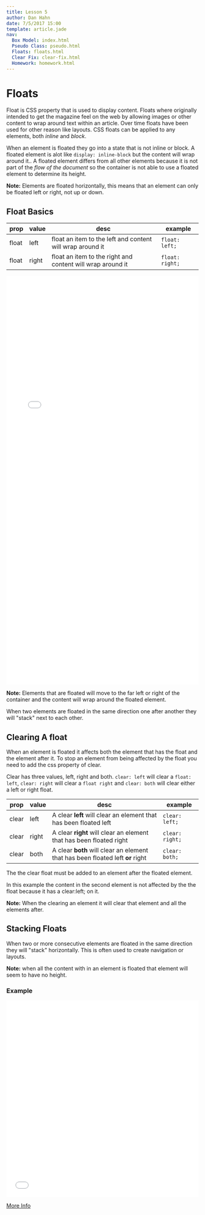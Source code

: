 ```yaml
---
title: Lesson 5
author: Dan Hahn
date: 7/5/2017 15:00
template: article.jade
nav:
  Box Model: index.html
  Pseudo Class: pseudo.html
  Floats: floats.html
  Clear Fix: clear-fix.html
  Homework: homework.html
---
```


# Floats

Float is CSS property that is used to display content.  Floats where originally intended to get the magazine feel on the web by allowing images or other content to wrap around text within an article.  Over time floats have been used for other reason like layouts. CSS floats can be applied to any elements, both *inline* and *block*.

When an element is floated they go into a state that is not inline or block.  A floated element is alot like `display: inline-block` but the content will wrap around it..  A floated element differs from all other elements because it is not part of the *flow of the document* so the container is not able to use a floated element to determine its height.

**Note:** Elements are floated horizontally, this means that an element can only be floated left or right, not up or down.

## Float Basics

| prop  | value | desc                                                       | example         |
|-------|-------|------------------------------------------------------------|-----------------|
| float | left  | float an item to the left and content will wrap around it  | `float: left;`  |
| float | right | float an item to the right and content will wrap around it | `float: right;` |

<iframe height='1069' scrolling='no' title='Floats Explained' src='//codepen.io/danhahn/embed/NgyEJG/?height=1069&theme-id=light&default-tab=result&embed-version=2' frameborder='no' allowtransparency='true' allowfullscreen='true' style='width: 100%;'>See the Pen <a href='https://codepen.io/danhahn/pen/NgyEJG/'>Floats Explained</a> by Dan Hahn (<a href='https://codepen.io/danhahn'>@danhahn</a>) on <a href='https://codepen.io'>CodePen</a>.
</iframe>

**Note:** Elements that are floated will move to the far left or right of the container and the content will wrap around the floated element.

When two elements are floated in the same direction one after another they will "stack" next to each other.

## Clearing A float
When an element is floated it affects both the element that has the float and the element after it.  To stop an element from being affected by the float you need to add the css property of clear.

Clear has three values, left, right and both.  `clear: left` will clear a `float: left`, `clear: right` will clear a `float right` and `clear: both` will clear either a left or right float.

| prop  | value | desc                                                                           | example         |
|-------|-------|--------------------------------------------------------------------------------|-----------------|
| clear | left  | A clear **left** will clear an element that has been floated left              | `clear: left;`  |
| clear | right | A clear **right** will clear an element that has been floated right            | `clear: right;` |
| clear | both  | A clear **both** will clear an element that has been floated left **or** right | `clear: both;`  |

The the clear float must be added to an element after the floated element.

In this example the content in the second element is not affected by the the float because it has a clear:left; on it.

 **Note:** When the clearing an element it will clear that element and all the elements after.

## Stacking Floats

When two or more consecutive elements are floated in the same direction they will "stack" horizontally.  This is often used to create navigation or layouts.

**Note:** when all the content with in an element is floated that element will seem to have no height.

### Example

<iframe height='514' scrolling='no' title='Stacking Floats' src='//codepen.io/danhahn/embed/dRdrRm/?height=514&theme-id=light&default-tab=result&embed-version=2' frameborder='no' allowtransparency='true' allowfullscreen='true' style='width: 100%;'>See the Pen <a href='https://codepen.io/danhahn/pen/dRdrRm/'>Stacking Floats</a> by Dan Hahn (<a href='https://codepen.io/danhahn'>@danhahn</a>) on <a href='https://codepen.io'>CodePen</a>.
</iframe>


[More Info](http://css-tricks.com/all-about-floats/)

<script src="lesson-6.js"></script>

<style>
  table td:nth-child(4) {
    white-space: nowrap;
  }
</style>
